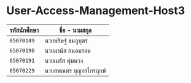 # User-Access-Management-Host3
| รหัสนักศึกษา | ชื่อ - นามสกุล |
| --- | --- |
| `65070149` | นายพริษฐ์ ชมภูบุตร |
| `65070190` | นายมานัส ถนอมรอด |
| `65070191` | นายเมธัส พุ่มพวง |
| `65070229` | นายสพณทร บุญกรไกรฤกษ์ |

